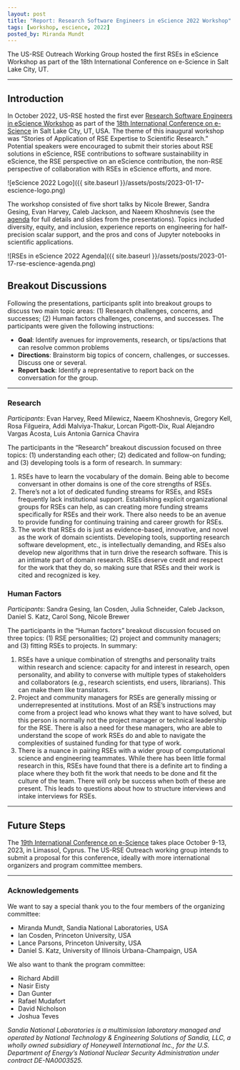 ```yaml
---
layout: post
title: "Report: Research Software Engineers in eScience 2022 Workshop"
tags: [workshop, escience, 2022]
posted_by: Miranda Mundt
---
```


The US-RSE Outreach Working Group hosted the first RSEs in eScience Workshop
as part of the 18th International Conference on e-Science in Salt Lake City, UT.

-------

## Introduction

In October 2022, US-RSE hosted the first ever 
[Research Software Engineers in eScience Workshop](https://us-rse.org/rse-escience-2022/)
as part of the [18th International Conference on e-Science](https://www.escience-conference.org/2022/)
in Salt Lake City, UT, USA. The theme of this inaugural workshop was “Stories
of Application of RSE Expertise to Scientific Research.” Potential speakers
were encouraged to submit their stories about RSE solutions in eScience, RSE
contributions to software sustainability in eScience, the RSE perspective on
an eScience contribution, the non-RSE perspective of collaboration with RSEs
in eScience efforts, and more.

![eScience 2022 Logo]({{ site.baseurl }}/assets/posts/2023-01-17-escience-logo.png)

The workshop consisted of five short talks by Nicole Brewer, Sandra Gesing,
Evan Harvey, Caleb Jackson, and Naeem Khoshnevis (see the [agenda](https://us-rse.org/rse-escience-2022/agenda/)
for full details and slides from the presentations). Topics included diversity, equity,
and inclusion, experience reports on engineering for half-precision scalar
support, and the pros and cons of Jupyter notebooks in scientific applications.

![RSEs in eScience 2022 Agenda]({{ site.baseurl }}/assets/posts/2023-01-17-rse-escience-agenda.png)

## Breakout Discussions

Following the presentations, participants split into breakout groups to discuss
two main topic areas: (1) Research challenges, concerns, and successes;
(2) Human factors challenges, concerns, and successes. 
The participants were given the following instructions:

- **Goal**: Identify avenues for improvements, research, or tips/actions that can resolve common problems
- **Directions**: Brainstorm big topics of concern, challenges, or successes. Discuss one or several.
- **Report back**: Identify a representative to report back on the conversation for the group.

-------

### Research

_Participants_: Evan Harvey, Reed Milewicz, Naeem Khoshnevis, Gregory Kell, Rosa
Filgueira, Addi Malviya-Thakur, Lorcan Pigott-Dix, Rual Alejandro Vargas Acosta,
Luis Antonia Garnica Chavira

The participants in the “Research” breakout discussion focused on three topics:
(1) understanding each other; (2) dedicated and follow-on funding; and
(3) developing tools is a form of research. In summary:

1. RSEs have to learn the vocabulary of the domain. Being able to become conversant in other domains is one of the core strengths of RSEs.
1. There’s not a lot of dedicated funding streams for RSEs, and RSEs frequently lack institutional support. Establishing explicit organizational groups for RSEs can help, as can creating more funding streams specifically for RSEs and their work. There also needs to be an avenue to provide funding for continuing training and career growth for RSEs.
1. The work that RSEs do is just as evidence-based, innovative, and novel as the work of domain scientists. Developing tools, supporting research software development, etc., is intellectually demanding, and RSEs also develop new algorithms that in turn drive the research software. This is an intimate part of domain research. RSEs deserve credit and respect for the work that they do, so making sure that RSEs and their work is cited and recognized is key.

### Human Factors

_Participants_: Sandra Gesing, Ian Cosden, Julia Schneider, Caleb Jackson,
Daniel S. Katz, Carol Song, Nicole Brewer

The participants in the “Human factors” breakout discussion focused on three topics:
(1) RSE personalities; (2) project and community managers; and
(3) fitting RSEs to projects. In summary:

1. RSEs have a unique combination of strengths and personality traits within research and science: capacity for and interest in research, open personality, and ability to converse with multiple types of stakeholders and collaborators (e.g., research scientists, end users, librarians). This can make them like translators.
1. Project and community managers for RSEs are generally missing or underrepresented at institutions. Most of an RSE’s instructions may come from a project lead who knows what they want to have solved, but this person is normally not the project manager or technical leadership for the RSE. There is also a need for these managers, who are able to understand the scope of work RSEs do and able to navigate the complexities of sustained funding for that type of work.
1. There is a nuance in pairing RSEs with a wider group of computational science and engineering teammates. While there has been little formal research in this, RSEs have found that there is a definite art to finding a place where they both fit the work that  needs to be done and fit the culture of the team. There will only be success when both of these are present. This leads to questions about how to structure interviews and intake interviews for RSEs.

-------

## Future Steps

The [19th International Conference on e-Science](https://www.escience-conference.org/2023/)
takes place October 9-13, 2023, in Limassol, Cyprus. The US-RSE Outreach
working group intends to submit a proposal for this conference, ideally
with more international organizers and program committee members.

--------

### Acknowledgements

We want to say a special thank you to the four members of the organizing committee:

- Miranda Mundt, Sandia National Laboratories, USA
- Ian Cosden, Princeton University, USA
- Lance Parsons, Princeton University, USA
- Daniel S. Katz, University of Illinois Urbana-Champaign, USA


We also want to thank the program committee:

- Richard Abdill
- Nasir Eisty
- Dan Gunter
- Rafael Mudafort
- David Nicholson
- Joshua Teves

_Sandia National Laboratories is a multimission laboratory managed and operated by National 
Technology & Engineering Solutions of Sandia, LLC, a wholly owned subsidiary of Honeywell 
International Inc., for the U.S. Department of Energy’s National Nuclear Security Administration 
under contract DE-NA0003525._
